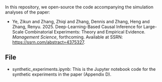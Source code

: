 In this repository, we open-source the code accompanying the simulation analyses of the paper:

- Ye, Zikun and Zhang, Zhiqi and Zhang, Dennis and Zhang, Heng and Zhang, Renyu. 2025. Deep-Learning-Based Causal Inference for Large-Scale Combinatorial Experiments: Theory and Empirical Evidence. *Management Science*, forthcoming. Available at SSRN: https://ssrn.com/abstract=4375327.

## File
* synthetic_experiments.ipynb: This is the Jupyter notebook code for the synthetic experiments in the paper (Appendix D).
